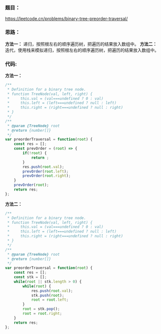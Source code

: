 ### **题目：**
https://leetcode.cn/problems/binary-tree-preorder-traversal/

### **思路：** 
**方法一：** 递归，按照根左右的顺序遍历树，把遍历的结果放入数组中。
**方法二：** 迭代，使用栈来模拟递归，按照根左右的顺序遍历树，把遍历的结果放入数组中。

### **代码:**
**方法一：**
```js
/**
 * Definition for a binary tree node.
 * function TreeNode(val, left, right) {
 *     this.val = (val===undefined ? 0 : val)
 *     this.left = (left===undefined ? null : left)
 *     this.right = (right===undefined ? null : right)
 * }
 */
/**
 * @param {TreeNode} root
 * @return {number[]}
 */
var preorderTraversal = function(root) {
    const res = [];
    const prevOrder = (root) => {
        if(!root) {
            return ;
        }
        res.push(root.val);
        prevOrder(root.left);
        prevOrder(root.right);
    }
    prevOrder(root);
    return res;
};
```

**方法二：**
```js
/**
 * Definition for a binary tree node.
 * function TreeNode(val, left, right) {
 *     this.val = (val===undefined ? 0 : val)
 *     this.left = (left===undefined ? null : left)
 *     this.right = (right===undefined ? null : right)
 * }
 */
/**
 * @param {TreeNode} root
 * @return {number[]}
 */
var preorderTraversal = function(root) {
    const res = [];
    const stk = [];
    while(root || stk.length > 0) {
        while(root) {
            res.push(root.val);
            stk.push(root);
            root = root.left;
        }
        root = stk.pop();
        root = root.right;
    }
    return res;
};
```